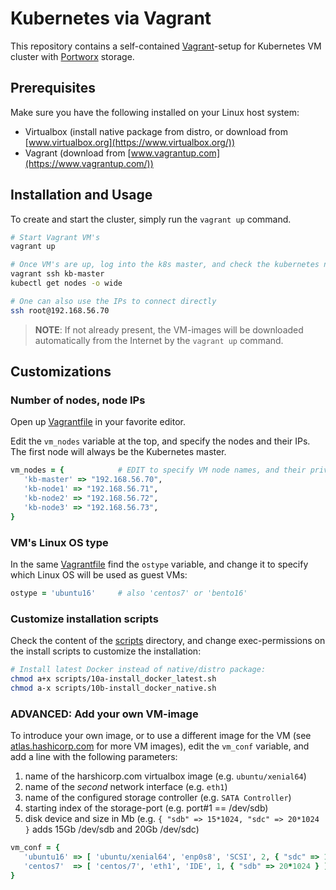 # Kubernetes via Vagrant

This repository contains a self-contained [Vagrant](https://en.wikipedia.org/wiki/Vagrant_(software))-setup for Kubernetes VM cluster with [Portworx](https://portworx.com) storage.

## Prerequisites

Make sure you have the following installed on your Linux host system:

* Virtualbox (install native package from distro, or download from [www.virtualbox.org](https://www.virtualbox.org/))
* Vagrant (download from [www.vagrantup.com](https://www.vagrantup.com/))

## Installation and Usage

To create and start the cluster, simply run the `vagrant up` command.

```bash
# Start Vagrant VM's
vagrant up

# Once VM's are up, log into the k8s master, and check the kubernetes nodes
vagrant ssh kb-master
kubectl get nodes -o wide

# One can also use the IPs to connect directly
ssh root@192.168.56.70
```

> **NOTE**: If not already present, the VM-images will be downloaded automatically from the Internet by the `vagrant up` command.

## Customizations

### Number of nodes, node IPs

Open up [Vagrantfile](Vagrantfile) in your favorite editor.

Edit the `vm_nodes` variable at the top, and specify the nodes and their IPs.  The first node will always be the Kubernetes master.

```ruby
vm_nodes = {            # EDIT to specify VM node names, and their private IP (vboxnet#)
   'kb-master' => "192.168.56.70",
   'kb-node1' => "192.168.56.71",
   'kb-node2' => "192.168.56.72",
   'kb-node3' => "192.168.56.73",
}
```

### VM's Linux OS type

In the same [Vagrantfile](Vagrantfile) find the `ostype` variable, and change it to specify which Linux OS will be used as guest VMs:

```ruby
ostype = 'ubuntu16'     # also 'centos7' or 'bento16'
```

### Customize installation scripts

Check the content of the [scripts](scripts) directory, and change exec-permissions on the install scripts to customize the installation:

```bash
# Install latest Docker instead of native/distro package:
chmod a+x scripts/10a-install_docker_latest.sh
chmod a-x scripts/10b-install_docker_native.sh
```

### ADVANCED: Add your own VM-image

To introduce your own image, or to use a different image for the VM (see [atlas.hashicorp.com](https://atlas.hashicorp.com/search?) for more VM images), edit the `vm_conf` variable, and add a line with the following parameters:

1. name of the harshicorp.com virtualbox image (e.g. `ubuntu/xenial64`)
2. name of the _second_ network interface (e.g. `eth1`)
3. name of the configured storage controller (e.g. `SATA Controller`)
4. starting index of the storage-port (e.g. port#1 == /dev/sdb)
5. disk device and size in Mb (e.g. `{ "sdb" => 15*1024, "sdc" => 20*1024 }` adds 15Gb /dev/sdb and 20Gb /dev/sdc)

```ruby
vm_conf = {
   'ubuntu16' => [ 'ubuntu/xenial64', 'enp0s8', 'SCSI', 2, { "sdc" => 15*1024, "sdd" => 20*1024 } ],
   'centos7'  => [ 'centos/7', 'eth1', 'IDE', 1, { "sdb" => 20*1024 } ],
}
```